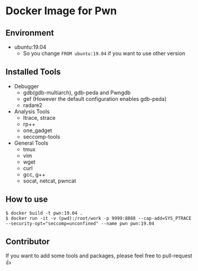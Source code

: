 # Docker Image for Pwn

## Environment

- ubuntu:19.04
  - So you change `FROM ubuntu:19.04` if you want to use other version

## Installed Tools

- Debugger
  - gdb(gdb-multiarch), gdb-peda and Pwngdb
  - gef (However the default configuration enables gdb-peda)
  - radare2
- Analysis Tools
  - ltrace, strace
  - rp++
  - one_gadget
  - seccomp-tools
- General Tools
  - tmux
  - vim
  - wget
  - curl
  - gcc, g++
  - socat, netcat, pwncat

## How to use

```
$ docker build -t pwn:19.04 .
$ docker run -it -v (pwd):/root/work -p 9999:8888 --cap-add=SYS_PTRACE --security-opt="seccomp=unconfined" --name pwn pwn:19.04
```

## Contributor

If you want to add some tools and packages, please feel free to pull-request :+1:
